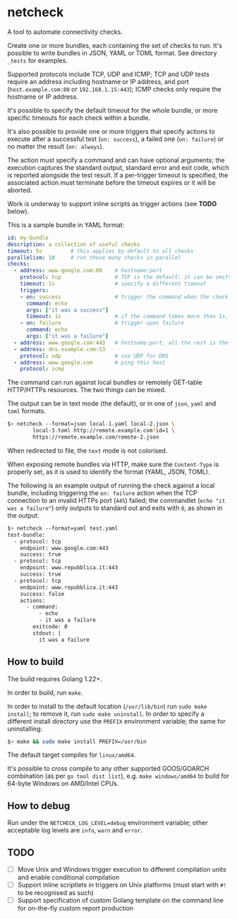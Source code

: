 # netcheck

A tool to automate connectivity checks.

Create one or more bundles, each containing the set of checks to run. It's possible to write bundles in JSON, YAML or TOML format. See directory `_tests` for examples.

Supported protocols include TCP, UDP and ICMP; TCP and UDP tests require an address including hostname or IP address, and port (`host.example.com:80` or `192.168.1.15:443`); ICMP checks only require the hostname or IP address.

It's possible to specify the default timeout for the whole bundle, or more specific timeouts for each check within a bundle.

It's also possible to provide one or more triggers that specify actions to execute after a successful test (`on: success`), a failed one (`on: failure`) or no matter the result (`on: always`).

The action must specify a command and can have optional arguments; the execution captures the standard output, standard error and exit code, which is reported alongside the test result. If a per-trigger timeout is specified, the associated action must terminate before the timeout expires or it will be aborted.

Work is underway to support inline scripts as trigger actions (see **TODO** below).

This is a sample bundle in YAML format:

```yaml
id: my-bundle 
description: a collection of useful checks
timeout: 5s         # this applies by default to all checks
parallelism: 10     # run these many checks in parallel
checks:
  - address: www.google.com:80    # hostname:port
    protocol: tcp                 # TCP is the default: it can be omitted (see below)
    timeout: 1s                   # specify a different timeout
    triggers:
    - on: success                 # trigger the command when the check is successful
      command: echo
      args: ["it was a success"]
      timeout: 1s                 # if the command takes more than 1s, abort
    - on: failure                 # trigger upon failure
      command: echo
      args: ["it was a failure"]
  - address: www.google.com:443   # hostname:port, all the rest is the default
  - address: dns.example.com:53
    protocol: udp                 # use UDP for DNS
  - address: www.google.com       # ping this host
    protocol: icmp
```

The command can run against local bundles or remotely GET-table HTTP/HTTPs resources. The two things can be mixed.

The output can be in text mode (the default), or in one of `json`, `yaml` and `toml` formats.

```bash
$> netcheck --format=json local-1.yaml local-2.json \
        local-3.toml http://remote.example.com?id=1 \
        https://remote.example.com/remote-2.json 
```
When redirected to file, the `text` mode is not colorised.

When exposing remote bundles via HTTP, make sure the `Content-Type` is properly set, as it is used to identify the format (YAML, JSON, TOML).

The following is an example output of running the check against a local bundle, including triggering the `on: failure` action when the TCP connection to an invalid HTTPs port (`445`) failed; the commandlet (`echo "it was a failure"`) only outputs to standard out and exits with `0`, as shown in the output:

```bash
$> netcheck --format=yaml test.yaml
test-bundle:
  - protocol: tcp
    endpoint: www.google.com:443
    success: true
  - protocol: tcp
    endpoint: www.repubblica.it:443
    success: true
  - protocol: tcp
    endpoint: www.repubblica.it:443
    success: false
    actions:
      - command:
          - echo
          - it was a failure
        exitcode: 0
        stdout: |
          it was a failure
```

## How to build

The build requires Golang 1.22+.

In order to build, run `make`.

In order to install to the default location (`/usr/lib/bin`) run `sudo make install`; to remove it, run `sudo make uninstall`.
In order to specify a different install directory use the `PREFIX` environment variable; the same for uninstalling:

```bash
$> make && sudo make install PREFIX=/usr/bin
```

The default target compiles for `linux/amd64`. 

It's possible to cross compile to any other supported GOOS/GOARCH combination (as per `go tool dist list`), e.g. `make windows/amd64` to build for 64-byte Windows on AMD/Intel CPUs.

## How to debug

Run under the `NETCHECK_LOG_LEVEL=debug` environment variable; other acceptable log levels are `info`, `warn` and `error`.

## TODO

- [ ] Move Unix and Windows trigger execution to different compilation units and enable conditional compilation
- [ ] Support inline scriptlets in triggers on Unix platforms (must start with `#!` to be recognised as such)
- [ ] Support specification of custom Golang template on the command line for on-the-fly custom report production